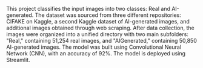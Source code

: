 This project classifies the input images into two classes: Real and AI-generated. The dataset was sourced from three different repositories: CIFAKE on Kaggle, a second Kaggle dataset of AI-generated images, and additional images obtained through web scraping. After data collection, the images were organized into a unified directory with two main subfolders: "Real," containing 51,254 real images, and "AIGenerated," containing 50,850 AI-generated images. The model was built using Convolutional Neural Network (CNN), with an accuracy of 92%. The model is deployed using Streamlit.
